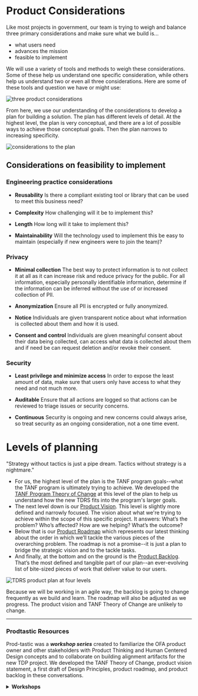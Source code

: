 # Product Considerations
Like most projects in government, our team is trying to weigh and balance three primary considerations and make sure what we build is...
* what users need
* advances the mission
* feasible to implement

We will use a variety of tools and methods to weigh these considerations. Some of these help us understand one specific consideration, while others help us understand two or even all three considerations. Here are some of these tools and question we have or might use:

![three product considerations](https://i.imgur.com/0Zf24DK.png)

From here, we use our understanding of the considerations to develop a plan for building a solution. The plan has different levels of detail. At the highest level, the plan is very conceptual, and there are a lot of possible ways to achieve those conceptual goals. Then the plan narrows to increasing specificity.

![considerations to the plan](https://i.imgur.com/jLVwsJn.png)

## Considerations on feasibility to implement
### Engineering practice considerations
* **Reusability** Is there a compliant existing tool or library that can be used to meet this business need?

* **Complexity** How challenging will it be to implement this?

* **Length** How long will it take to implement this?

* **Maintainability** Will the technology used to implement this be easy to maintain (especially if new engineers were to join the team)?

### Privacy
* **Minimal collection** The best way to protect information is to not collect it at all as it can increase risk and reduce privacy for the public. For all information, especially personally identifiable information, determine if the information can be inferred without the use of or increased collection of PII.

* **Anonymization** Ensure all PII is encrypted or fully anonymized.

* **Notice** Individuals are given transparent notice about what information is collected about them and how it is used.

* **Consent and control** Individuals are given meaningful consent about their data being collected, can access what data is collected about them and if need be can request deletion and/or revoke their consent.


### Security
* **Least privilege and minimize access** In order to expose the least amount of data, make sure that users only have access to what they need and not much more.

* **Auditable** Ensure that all actions are logged so that actions can be reviewed to triage issues or security concerns.

* **Continuous** Security is ongoing and new concerns could always arise, so treat security as an ongoing consideration, not a one time event.


# Levels of planning

"Strategy without tactics is just a pipe dream. Tactics without strategy is a nightmare."

* For us, the highest level of the plan is the TANF program goals--what the TANF program is ultimately trying to achieve. We developed the [TANF Program Theory of Change](https://github.com/raft-tech/TANF-app/blob/raft-tdp-main/docs/Product-Strategy/Vision-and-Stakeholders.md#tanf-program-theory-of-change) at this level of the plan to help us understand how the new TDRS fits into the program's larger goals.
* The next level down is our [Product Vision](https://github.com/raft-tech/TANF-app/blob/raft-tdp-main/docs/Product-Strategy/Vision-and-Stakeholders.md#product-vision). This level is slightly more defined and narrowly focused. The vision about what we're trying to achieve within the scope of this specific project. It answers: What’s the problem? Who’s affected? How are we helping? What’s the outcome?
* Below that is our [Product Roadmap](https://app.mural.co/invitation/mural/raft2792/1629476801275?sender=laurenfrohlich3146&key=5328c2c6-a097-4b3d-bcf7-f2e551a01a72) which represents our latest thinking about the order in which we’ll tackle the various pieces of the overarching problem. The roadmap is not a promise--it is just a plan to bridge the strategic vision and to the tackle tasks.
* And finally, at the bottom and on the ground is the [Product Backlog](https://github.com/raft-tech/TANF-app/issues). That’s the most defined and tangible part of our plan--an ever-evolving list of bite-sized pieces of work that deliver value to our users.

![TDRS product plan at four levels](https://i.imgur.com/IUV7euD.png)

Because we will be working in an agile way, the backlog is going to change frequently as we build and learn. The roadmap will also be adjusted as we progress. The product vision and TANF Theory of Change are unlikely to change.

---

### Prodtastic Resources
Prod-tastic was a **_workshop series_** created to familiarize the OFA product owner and other stakeholders with Product Thinking and Human Centered Design concepts and to collaborate on building alignment artifacts for the new TDP project. We developed the TANF Theory of Change, product vision statement, a first draft of Design Principles, product roadmap, and product backlog in these conversations.


**<details><summary> Workshops</summary>**
    
[Gross Anatomy of an App](https://app.mural.co/t/gsa6/m/gsa6/1593633056023/5da6f5bf19d208f2961eb73df4634cbffc4bd411)
* Service-oriented architecture
* Frontend, Backend, Database, User Authorization
* Hosting
* 3rd Party Connections + APIs

[How We Make Software](https://app.mural.co/t/gsa6/m/gsa6/1593633082612/085d533c32c78e5cd3d8ae21b0d039b622655eb8)
* Agile
* User-Centered Design
* Defining the Work
* Writing Code

[Product Strategy](https://teams.microsoft.com/l/file/0631A2BC-3CB6-46A3-9D5B-C9B757198300?tenantId=d58addea-5053-4a80-8499-ba4d944910df&fileType=pptx&objectUrl=https%3A%2F%2Fhhsgov.sharepoint.com%2Fsites%2FTANFDataPortalOFA%2FShared%20Documents%2FGeneral%2FTeam%20Meetings%20%2B%20Presentations%2F2020%20June%20Prod-tastic%2FSharable%2C%201st%20Block_%20TDRS%20Prod-tastic%202.0%20Series_%20Product%20Vision%20_%20Roadmap.pptx&baseUrl=https%3A%2F%2Fhhsgov.sharepoint.com%2Fsites%2FTANFDataPortalOFA&serviceName=teams&threadId=19:f769bbcb029f4f02b55ae7fad90e310d@thread.skype&groupId=41f194a6-c1d3-4680-933e-c8ee7d17e287)
* A Product Thinking Framework
* Program Goals
* Product Vision
* Roadmap

[User Types + Personas](https://teams.microsoft.com/l/file/29692124-55FD-4150-B386-0F6DDEBE0CB5?tenantId=d58addea-5053-4a80-8499-ba4d944910df&fileType=pptx&objectUrl=https%3A%2F%2Fhhsgov.sharepoint.com%2Fsites%2FTANFDataPortalOFA%2FShared%20Documents%2FGeneral%2FTeam%20Meetings%20%2B%20Presentations%2F2020%20June%20Prod-tastic%2FSharable%2C%202nd%20Block_%20TDRS%20Prod-tastic%202.0%20Series_%20Design%20Principles%20_%20Personas.pptx&baseUrl=https%3A%2F%2Fhhsgov.sharepoint.com%2Fsites%2FTANFDataPortalOFA&serviceName=teams&threadId=19:f769bbcb029f4f02b55ae7fad90e310d@thread.skype&groupId=41f194a6-c1d3-4680-933e-c8ee7d17e287)
* Design Principles
* What are user types
* Refine our user types

[User Stories + Backlog Prioritization](https://teams.microsoft.com/l/file/8E0D04C5-542D-4337-B01B-B0F6782E03D8?tenantId=d58addea-5053-4a80-8499-ba4d944910df&fileType=pptx&objectUrl=https%3A%2F%2Fhhsgov.sharepoint.com%2Fsites%2FTANFDataPortalOFA%2FShared%20Documents%2FGeneral%2FTeam%20Meetings%20%2B%20Presentations%2F2020%20June%20Prod-tastic%2FSharable%2C%203rd%20Block_%20TDRS%20Prod-tastic%202.0%20Series_%20User%20Stories%20_%20priorization.pptx&baseUrl=https%3A%2F%2Fhhsgov.sharepoint.com%2Fsites%2FTANFDataPortalOFA&serviceName=teams&threadId=19:f769bbcb029f4f02b55ae7fad90e310d@thread.skype&groupId=41f194a6-c1d3-4680-933e-c8ee7d17e287)
* What’s a user story?
* How are user stories developed?
* What makes a good user story?
* How do we estimate effort?
* How do we prioritize them?

[DevOps](https://app.mural.co/t/gsa6/m/gsa6/1593461317883/8e4862ab79e1c566d1a105acef96d1ce6e783885)
* How does a user story become an app in production?
</details>